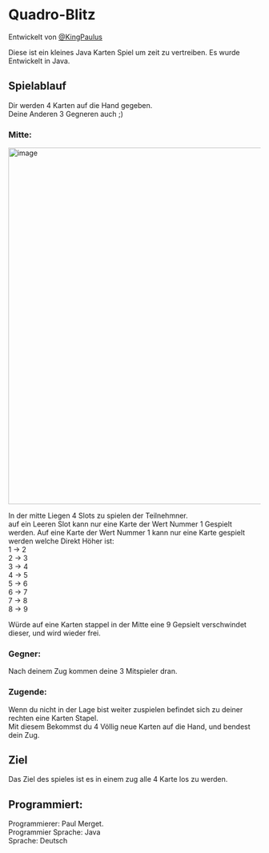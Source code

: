 # Quadro-Blitz
Entwickelt von [@KingPaulus](https://github.com/KingPaulus)

Diese ist ein kleines Java Karten Spiel um zeit zu vertreiben.
Es wurde Entwickelt in Java.

## Spielablauf

Dir werden 4 Karten auf die Hand gegeben. <br>
Deine Anderen 3 Gegneren auch ;) <br>

### Mitte:
<img width="713" alt="image" src="https://user-images.githubusercontent.com/114057140/229119353-f705f714-596d-48a7-b21f-33cfc3ee2c0e.png">

In der mitte Liegen 4 Slots zu spielen der Teilnehmner. <br>
auf ein Leeren Slot kann nur eine Karte der Wert Nummer 1 Gespielt werden.
Auf eine Karte der Wert Nummer 1 kann nur eine Karte gespielt werden welche Direkt Höher ist: <br>
1 -> 2 <br>
2 -> 3 <br>
3 -> 4 <br>
4 -> 5 <br>
5 -> 6 <br>
6 -> 7 <br>
7 -> 8 <br>
8 -> 9 <br>

Würde auf eine Karten stappel in der Mitte eine 9 Gepsielt verschwindet dieser, und wird wieder frei.

### Gegner:
Nach deinem Zug kommen deine 3 Mitspieler dran.

### Zugende:
Wenn du nicht in der Lage bist weiter zuspielen befindet sich zu deiner rechten eine Karten Stapel. <br>
Mit diesem Bekommst du 4 Völlig neue Karten auf die Hand, und bendest dein Zug.

## Ziel
Das Ziel des spieles ist es in einem zug alle 4 Karte los zu werden.

## Programmiert:
Programmierer: Paul Merget. <br>
Programmier Sprache: Java <br>
Sprache: Deutsch
